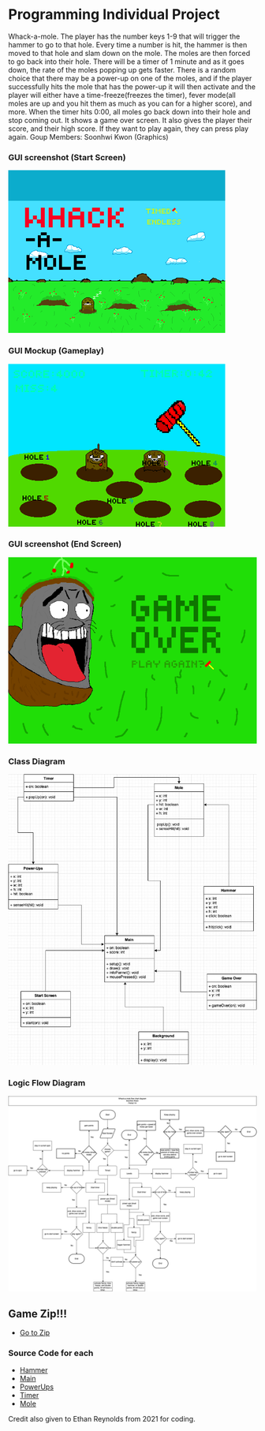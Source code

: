 # Programming Individual Project
Whack-a-mole. The player has the number keys 1-9 that will trigger the hammer to go to that hole. Every time a number is hit, the hammer is then moved to that hole and slam down on the mole. The moles are then forced to go back into their hole. There will be a timer of 1 minute and as it goes down, the rate of the moles popping up gets faster. There is a random choice that there may be a power-up on one of the moles, and if the player successfully hits the mole that has the power-up it will then activate and the player will either have a time-freeze(freezes the timer), fever mode(all moles are up and you hit them as much as you can for a higher score), and more. When the timer hits 0:00, all moles go back down into their hole and stop coming out. It shows a game over screen. It also gives the player their score, and their high score. If they want to play again, they can press play again. 
Goup Members:
Soonhwi Kwon (Graphics) 

### GUI screenshot (Start Screen)
![Start Screen](https://github.com/Sun-Punks/ProgrammingProjectB3/blob/main/images/pixil-frame-0_1.png)


### GUI Mockup (Gameplay)
![Gameplay](https://github.com/Sun-Punks/ProgrammingProjectB3/blob/main/images/pixil-frame-0_3-1.png)

### GUI screenshot (End Screen)
![End Screen](https://github.com/Sun-Punks/ProgrammingProjectB3/blob/main/images/pixil-frame-0_2-1.png)


### Class Diagram
![Diagram](https://github.com/Sun-Punks/ProgrammingProjectB3/blob/main/images/Whack-A-MoleDiagram.jpg?raw=true)

### Logic Flow Diagram
![Diagram](https://github.com/Sun-Punks/ProgrammingProjectB3/blob/main/images/Untitled%20Diagram%20(2).jpg)

## Game Zip!!!
* [Go to Zip]()

### Source Code for each
* [Hammer](https://github.com/Sun-Punks/ProgrammingProjectB3/blob/main/src/Hammer.pde)
* [Main](https://github.com/Sun-Punks/ProgrammingProjectB3/blob/main/src/Main.pde)
* [PowerUps](https://github.com/Sun-Punks/ProgrammingProjectB3/blob/main/src/PowerUps.pde)
* [Timer](https://github.com/Sun-Punks/ProgrammingProjectB3/blob/main/src/Timer.pde)
* [Mole](https://github.com/Sun-Punks/ProgrammingProjectB3/blob/main/src/Mole.pde)

Credit also given to Ethan Reynolds from 2021 for coding.

